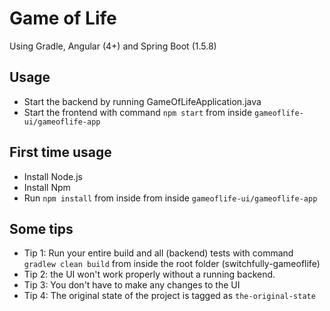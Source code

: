# Game of Life

Using Gradle, Angular (4+) and Spring Boot (1.5.8)

## Usage

- Start the backend by running GameOfLifeApplication.java
- Start the frontend with command `npm start` from inside `gameoflife-ui/gameoflife-app`

## First time usage

- Install Node.js
- Install Npm
- Run `npm install` from inside from inside `gameoflife-ui/gameoflife-app`

## Some tips

- Tip 1: Run your entire build and all (backend) tests with command `gradlew clean build` from inside the root folder (switchfully-gameoflife)
- Tip 2: the UI won't work properly without a running backend.
- Tip 3: You don't have to make any changes to the UI
- Tip 4: The original state of the project is tagged as `the-original-state`
